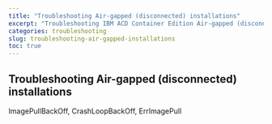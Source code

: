 ```yaml
---
title: "Troubleshooting Air-gapped (disconnected) installations"
excerpt: "Troubleshooting IBM ACD Container Edition Air-gapped (disconnected) installations"
categories: troubleshooting
slug: troubleshooting-air-gapped-installations
toc: true
---
```


## Troubleshooting Air-gapped (disconnected) installations

ImagePullBackOff, CrashLoopBackOff, ErrImagePull  
